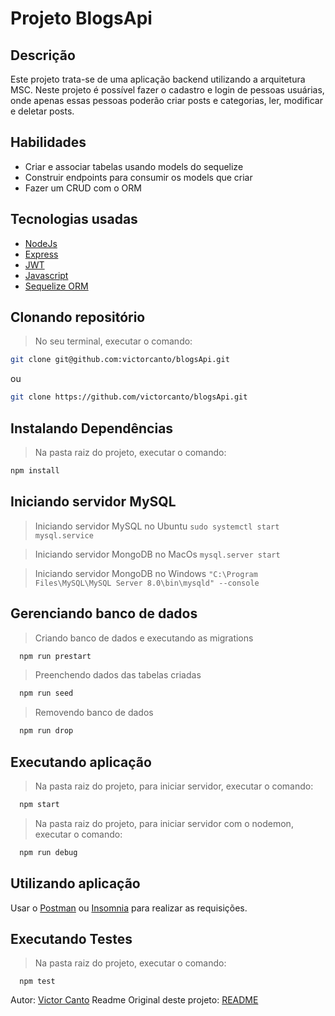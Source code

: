 # Projeto BlogsApi

## Descrição
Este projeto trata-se de uma aplicação backend utilizando a arquitetura MSC. Neste projeto é possível fazer o cadastro e login de pessoas usuárias, onde apenas essas pessoas poderão criar posts e categorias, ler, modificar e deletar posts.

## Habilidades

- Criar e associar tabelas usando models do sequelize
- Construir endpoints para consumir os models que criar
- Fazer um CRUD com o ORM

## Tecnologias usadas
- [NodeJs](https://nodejs.org/en/)
- [Express](https://expressjs.com/pt-br/)
- [JWT](https://jwt.io/)
- [Javascript](https://developer.mozilla.org/pt-BR/docs/Web/JavaScript)
- [Sequelize ORM](https://sequelize.org/)

## Clonando repositório
> No seu terminal, executar o comando:
```bash
git clone git@github.com:victorcanto/blogsApi.git
``` 
ou
```bash
git clone https://github.com/victorcanto/blogsApi.git
``` 

## Instalando Dependências

> Na pasta raiz do projeto, executar o comando:
```bash
npm install
``` 
## Iniciando servidor MySQL

> Iniciando servidor MySQL no Ubuntu
  `sudo systemctl start mysql.service`

> Iniciando servidor MongoDB no MacOs
 `mysql.server start`
 
> Iniciando servidor MongoDB no Windows
 `"C:\Program Files\MySQL\MySQL Server 8.0\bin\mysqld" --console`
 
 ## Gerenciando banco de dados
 
> Criando banco de dados e executando as migrations
  ```bash
    npm run prestart
  ```
> Preenchendo dados das tabelas criadas
  ```bash
    npm run seed
  ```
> Removendo banco de dados
  ```bash
    npm run drop
  ```
 ## Executando aplicação
 
 > Na pasta raiz do projeto, para iniciar servidor, executar o comando:
  ```bash
    npm start
  ```
 
> Na pasta raiz do projeto, para iniciar servidor com o nodemon, executar o comando:
  ```bash
    npm run debug
  ```
 ## Utilizando aplicação
 
  Usar o [Postman](https://www.postman.com/) ou [Insomnia](https://insomnia.rest/download) para realizar as requisições.
  
## Executando Testes

> Na pasta raiz do projeto, executar o comando:
  ```
    npm test
  ```

Autor: [Victor Canto](https://www.linkedin.com/in/vscanto/)
Readme Original deste projeto: [README](https://github.com/victorcanto/trybe-projects/tree/victorcanto-sd-010-a-project-blogs-api)
